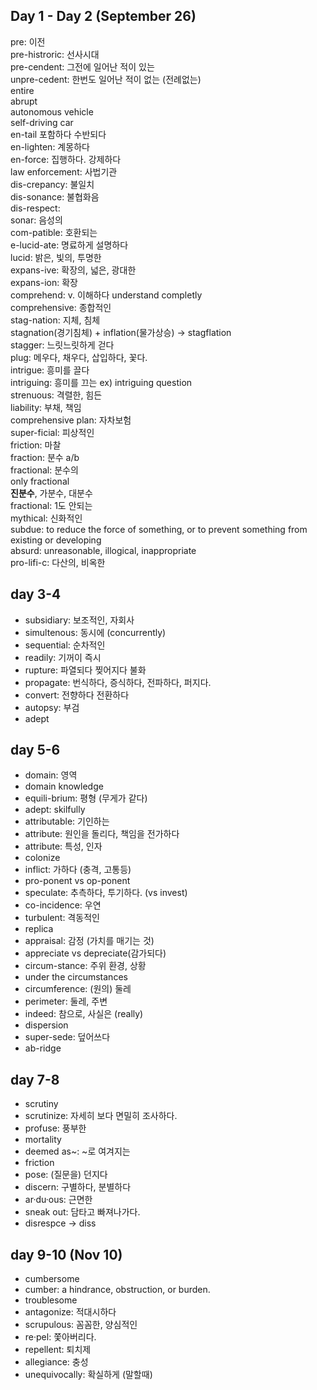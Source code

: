 ## Day 1 - Day 2 (September 26)

pre: 이전  
pre-histroric: 선사시대  
pre-cendent: 그전에 일어난 적이 있는  
unpre-cedent: 한번도 일어난 적이 없는 (전례없는)  
entire  
abrupt  
autonomous vehicle  
self-driving car  
en-tail 포함하다 수반되다  
en-lighten: 계몽하다  
en-force: 집행하다. 강제하다  
law enforcement: 사법기관  
dis-crepancy: 불일치  
dis-sonance: 불협화음  
dis-respect:   
sonar: 음성의  
com-patible: 호환되는  
e-lucid-ate: 명료하게 설명하다  
lucid: 밝은, 빛의, 투명한  
expans-ive: 확장의, 넓은, 광대한  
expans-ion: 확장  
comprehend: v. 이해하다 understand completly   
comprehensive: 종합적인  
stag-nation: 지체, 침체  
stagnation(경기침체) + inflation(물가상승) -> stagflation  
stagger: 느릿느릿하게 걷다  
plug: 메우다, 채우다, 삽입하다, 꽃다.  
intrigue: 흥미를 끌다  
intriguing: 흥미를 끄는 ex) intriguing question  
strenuous: 격렬한, 힘든  
liability: 부채, 책임  
comprehensive plan: 자차보험  
super-ficial: 피상적인  
friction: 마찰  
fraction: 분수 a/b  
fractional: 분수의  
only fractional  
**진분수**, 가분수, 대분수  
fractional: 1도 안되는   
mythical: 신화적인  
subdue: to reduce the force of something, or to prevent something from existing or developing  
absurd: unreasonable, illogical, inappropriate  
pro-lifi-c: 다산의, 비옥한  

## day 3-4

+ subsidiary: 보조적인, 자회사 
+ simultenous: 동시에 (concurrently)
+ sequential: 순차적인 
+ readily: 기꺼이 즉시
+ rupture: 파열되다 찢어지다 불화
+ propagate: 번식하다, 증식하다, 전파하다, 퍼지다.
+ convert: 전향하다 전환하다
+ autopsy: 부검
+ adept

## day 5-6

+ domain: 영역
+ domain knowledge
+ equili-brium: 평형 (무게가 같다)
+ adept: skilfully
+ attributable: 기인하는
+ attribute: 원인을 돌리다, 책임을 전가하다
+ attribute: 특성, 인자
+ colonize
+ inflict: 가하다 (충격, 고통등)
+ pro-ponent vs op-ponent
+ speculate: 추측하다, 투기하다. (vs invest)
+ co-incidence: 우연
+ turbulent: 격동적인
+ replica
+ appraisal: 감정 (가치를 매기는 것)
+ appreciate vs depreciate(감가되다)
+ circum-stance: 주위 환경, 상황
+ under the circumstances
+ circumference: (원의) 둘레
+ perimeter: 둘레, 주변
+ indeed: 참으로, 사실은 (really)
+ dispersion
+ super-sede: 덮어쓰다
+ ab-ridge

## day 7-8

+ scrutiny
+ scrutinize: 자세히 보다 면밀히 조사하다.
+ profuse: 풍부한
+ mortality
+ deemed as~: ~로 여겨지는
+ friction
+ pose: (질문을) 던지다
+ discern: 구별하다, 분별하다
+ ar·du·ous: 근면한
+ sneak out: 담타고 빠져나가다.
+ disrespce -> diss

## day 9-10 (Nov 10)

+ cumbersome
+ cumber: a hindrance, obstruction, or burden.
+ troublesome
+ antagonize: 적대시하다
+ scrupulous: 꼼꼼한, 양심적인
+ re·pel: 쫓아버리다.
+ repellent: 퇴치제
+ allegiance: 충성
+ unequivocally: 확실하게 (말할때)
